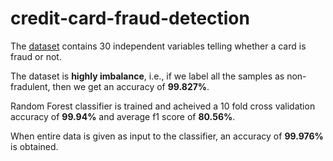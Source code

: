 # credit-card-fraud-detection

The [dataset](https://www.kaggle.com/mlg-ulb/creditcardfraud) contains 30 independent variables telling whether a card is fraud or not.

The dataset is **highly imbalance**, i.e., if we label all the samples as non-fradulent, then we get an accuracy of **99.827%**. 

Random Forest classifier is trained and acheived a 10 fold cross validation accuracy of **99.94%** and average f1 score of **80.56%**.

When entire data is given as input to the classifier, an accuracy of **99.976%** is obtained.
